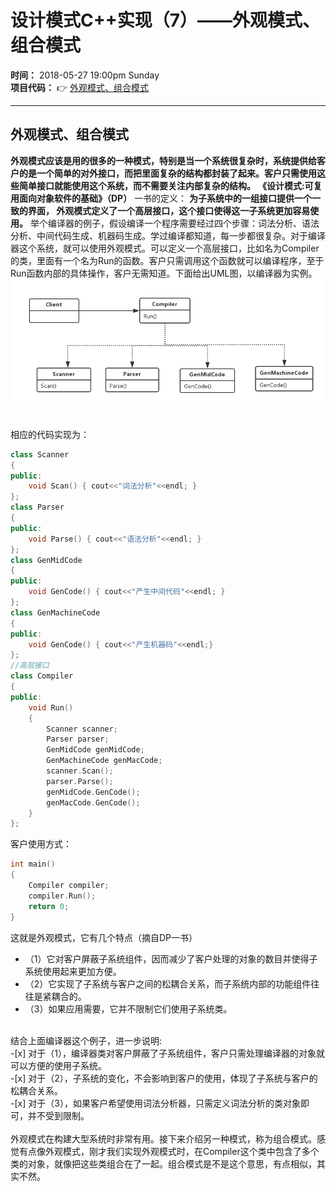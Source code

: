 设计模式C++实现（7）——外观模式、组合模式
===================
**时间：**  2018-05-27 19:00pm Sunday <br />
**项目代码：**  :point_right: [外观模式、组合模式](https://github.com/tycao/DesignPattern/tree/master/code/外观模式_组合模式/DP7_1)<br />
******
外观模式、组合模式
------------
**外观模式应该是用的很多的一种模式，特别是当一个系统很复杂时，系统提供给客户的是一个简单的对外接口，而把里面复杂的结构都封装了起来。客户只需使用这些简单接口就能使用这个系统，而不需要关注内部复杂的结构。** 
**《设计模式:可复用面向对象软件的基础》（DP）** 一书的定义： **为子系统中的一组接口提供一个一致的界面， 外观模式定义了一个高层接口，这个接口使得这一子系统更加容易使用。**
举个编译器的例子，假设编译一个程序需要经过四个步骤：词法分析、语法分析、中间代码生成、机器码生成。学过编译都知道，每一步都很复杂。对于编译器这个系统，就可以使用外观模式。可以定义一个高层接口，比如名为Compiler的类，里面有一个名为Run的函数。客户只需调用这个函数就可以编译程序，至于Run函数内部的具体操作，客户无需知道。下面给出UML图，以编译器为实例。<br />
!["DP7_1"](https://github.com/tycao/DesignPattern/blob/master/src/DP7_1.png "DP7_1")<br /><br /><br />
相应的代码实现为：<br />
```cpp
class Scanner  
{  
public:  
    void Scan() { cout<<"词法分析"<<endl; }  
};  
class Parser  
{  
public:  
    void Parse() { cout<<"语法分析"<<endl; }  
};  
class GenMidCode  
{  
public:  
    void GenCode() { cout<<"产生中间代码"<<endl; }  
};  
class GenMachineCode  
{  
public:  
    void GenCode() { cout<<"产生机器码"<<endl;}  
};  
//高层接口  
class Compiler  
{  
public:  
    void Run()   
    {  
        Scanner scanner;  
        Parser parser;  
        GenMidCode genMidCode;  
        GenMachineCode genMacCode;  
        scanner.Scan();  
        parser.Parse();  
        genMidCode.GenCode();  
        genMacCode.GenCode();  
    }  
};
```

客户使用方式：<br />
```cpp
int main()  
{  
    Compiler compiler;  
    compiler.Run();  
    return 0;  
}
```
这就是外观模式，它有几个特点（摘自DP一书）
* （1）它对客户屏蔽子系统组件，因而减少了客户处理的对象的数目并使得子系统使用起来更加方便。
* （2）它实现了子系统与客户之间的松耦合关系，而子系统内部的功能组件往往是紧耦合的。
* （3）如果应用需要，它并不限制它们使用子系统类。
<br />
结合上面编译器这个例子，进一步说明: <br />
-[x] 对于（1），编译器类对客户屏蔽了子系统组件，客户只需处理编译器的对象就可以方便的使用子系统。<br />
-[x] 对于（2），子系统的变化，不会影响到客户的使用，体现了子系统与客户的松耦合关系。<br />
-[x] 对于（3），如果客户希望使用词法分析器，只需定义词法分析的类对象即可，并不受到限制。<br />
<br />
外观模式在构建大型系统时非常有用。接下来介绍另一种模式，称为组合模式。感觉有点像外观模式，刚才我们实现外观模式时，在Compiler这个类中包含了多个类的对象，就像把这些类组合在了一起。组合模式是不是这个意思，有点相似，其实不然。<br />





